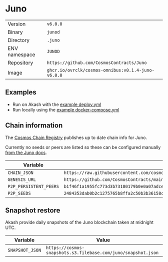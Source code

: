 # Juno

| | |
|---|---|
|Version|`v6.0.0`|
|Binary|`junod`|
|Directory|`.juno`|
|ENV namespace|`JUNOD`|
|Repository|`https://github.com/CosmosContracts/Juno`|
|Image|`ghcr.io/ovrclk/cosmos-omnibus:v0.1.4-juno-v6.0.0`|

## Examples

- Run on Akash with the [example deploy.yml](./deploy.yml)
- Run locally using the [example docker-compose.yml](./docker-compose.yml)

## Chain information

The [Cosmos Chain Registry](https://github.com/cosmos/chain-registry) publishes up to date chain info for Juno.

Currently no seeds or peers are listed so these can be configured manually [from the Juno docs](https://docs.junochain.com/validators/joining-mainnet).

|Variable|Value|
|---|---|
|`CHAIN_JSON`|`https://raw.githubusercontent.com/cosmos/chain-registry/master/juno/chain.json`|
|`GENESIS_URL`|`https://github.com/CosmosContracts/mainnet/blob/main/juno-1/genesis.json?raw=true`|
|`P2P_PERSISTENT_PEERS`|`b1f46f1a1955fc773d3b73180179b0e0a07adce1@162.55.244.250:39656,7f593757c0cde8972ce929381d8ac8e446837811@178.18.255.244:26656,7b22dfc605989d66b89d2dfe118d799ea5abc2f0@167.99.210.65:26656,4bd9cac019775047d27f9b9cea66b25270ab497d@137.184.7.164:26656,bd822a8057902fbc80fd9135e335f0dfefa32342@65.21.202.159:38656,15827c6c13f919e4d9c11bcca23dff4e3e79b1b8@51.38.52.210:38656,e665df28999b2b7b40cff2fe4030682c380bf294@188.40.106.109:38656,92804ce50c85ff4c7cf149d347dd880fc3735bf4@34.94.231.154:26656,795ed214b8354e8468f46d1bbbf6e128a88fe3bd@34.127.19.222:26656,ea9c1ac0e91639b2c7957d9604655e2263abe4e1@185.181.103.136:26656`|
|`P2P_SEEDS`|`2484353dab0b2c1275765b8ffa2c50b3b36158ca@seed-node.junochain.com:26656,ef2315d81caa27e4b0fd0f267d301569ee958893@juno-seed.blockpane.com:26656`|


## Snapshot restore

Akash provide daily snapshots of the Juno blockchain taken at midnight UTC.

|Variable|Value|
|---|---|
|`SNAPSHOT_JSON`|`https://cosmos-snapshots.s3.filebase.com/juno/snapshot.json`|
